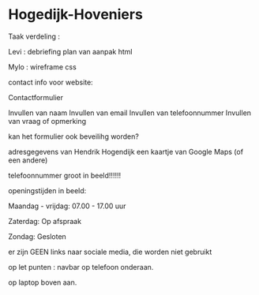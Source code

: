 # Hogedijk-Hoveniers

Taak verdeling :

Levi :
debriefing
plan van aanpak
html 

Mylo : 
wireframe
css



contact info voor website:

Contactformulier

Invullen van naam
Invullen van email
Invullen van telefoonnummer
Invullen van vraag of opmerking

kan het formulier ook beveilihg worden?

adresgegevens van Hendrik Hogendijk
een kaartje van Google Maps (of een andere)

telefoonnummer groot in beeld!!!!!!

openingstijden in beeld:

Maandag - vrijdag: 07.00 - 17.00 uur

Zaterdag: Op afspraak

Zondag: Gesloten

er zijn GEEN links naar sociale media, die worden niet gebruikt


op let punten :
navbar op telefoon onderaan.

op laptop boven aan.